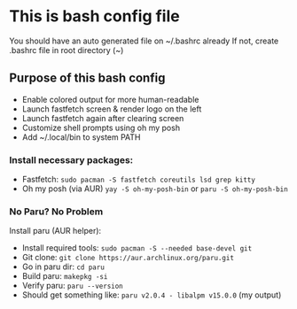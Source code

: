 # This is bash config file
You should have an auto generated file on ~/.bashrc already
If not, create .bashrc file in root directory (\~)

## Purpose of this bash config
- Enable colored output for more human-readable
- Launch fastfetch screen & render logo on the left
- Launch fastfetch again after clearing screen
- Customize shell prompts using oh my posh
- Add ~/.local/bin to system PATH

### Install necessary packages: 
- Fastfetch: ```sudo pacman -S fastfetch coreutils lsd grep kitty```
- Oh my posh (via AUR) ```yay -S oh-my-posh-bin``` or ```paru -S oh-my-posh-bin```

### No Paru? No Problem
Install paru (AUR helper):
- Install required tools: ```sudo pacman -S --needed base-devel git```
- Git clone: ```git clone https://aur.archlinux.org/paru.git```
- Go in paru dir: ```cd paru```
- Build paru: ```makepkg -si```
- Verify paru: ```paru --version```
- Should get something like: ```paru v2.0.4 - libalpm v15.0.0``` (my output)
